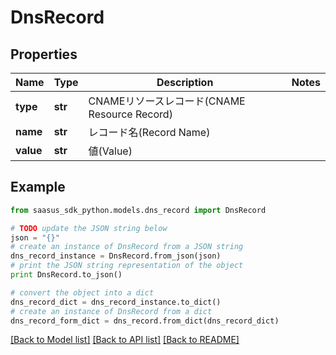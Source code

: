 # DnsRecord


## Properties
Name | Type | Description | Notes
------------ | ------------- | ------------- | -------------
**type** | **str** | CNAMEリソースレコード(CNAME Resource Record) | 
**name** | **str** | レコード名(Record Name) | 
**value** | **str** | 値(Value) | 

## Example

```python
from saasus_sdk_python.models.dns_record import DnsRecord

# TODO update the JSON string below
json = "{}"
# create an instance of DnsRecord from a JSON string
dns_record_instance = DnsRecord.from_json(json)
# print the JSON string representation of the object
print DnsRecord.to_json()

# convert the object into a dict
dns_record_dict = dns_record_instance.to_dict()
# create an instance of DnsRecord from a dict
dns_record_form_dict = dns_record.from_dict(dns_record_dict)
```
[[Back to Model list]](../README.md#documentation-for-models) [[Back to API list]](../README.md#documentation-for-api-endpoints) [[Back to README]](../README.md)


